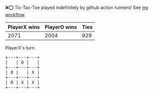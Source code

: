 :x::o: Tic-Tac-Toe played indefinitely by github action runners! See [my workflow](.github/workflows/play.yaml).

|PlayerX wins|PlayerO wins|Ties|
|-|-|-|
|2071|2004|929|

PlayerX's turn.

<pre>
+---+---+---+
|   | O |   |
+---+---+---+
| O |   | X |
+---+---+---+
| O | X | X |
+---+---+---+
</pre>